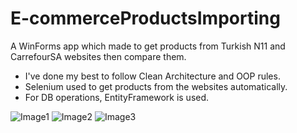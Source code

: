 # E-commerceProductsImporting
A WinForms app which made to get products from Turkish N11 and CarrefourSA websites then compare them.

- I've done my best to follow Clean Architecture and OOP rules.
- Selenium used to get products from the websites automatically.
- For DB operations, EntityFramework is used.

![Image1](https://i.ibb.co/sRMmTJS/Screenshot-1.png)
![Image2](https://i.ibb.co/4SXzxKF/Screenshot-2.png)
![Image3](https://i.ibb.co/23FPSzS/Screenshot-8.png)
